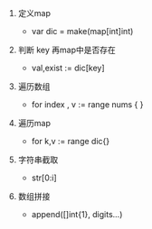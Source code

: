 1. 定义map 
   - var dic = make(map[int]int)
2. 判断 key 再map中是否存在 
   - val,exist := dic[key]
3. 遍历数组
   - for index , v := range nums { }
4. 遍历map
   - for k,v := range dic{}
5. 字符串截取
   - str[0:i]

6. 数组拼接
   - append([]int{1}, digits...)



